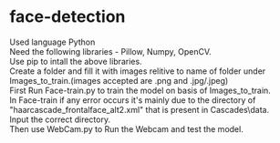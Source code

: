 # face-detection
Used language Python<br>
Need the following libraries - Pillow, Numpy, OpenCV.<br>
Use pip to intall the above libraries.<br>
Create a folder and fill it with images relitive to name of folder under Images_to_train.(images accepted are .png and .jpg/.jpeg)<br>
First Run Face-train.py to train the model on basis of Images_to_train.<br>
In Face-train if any error occurs it's mainly due to the directory of "haarcascade_frontalface_alt2.xml" that is present in Cascades\data.<br>
Input the correct directory.<br>
Then use WebCam.py to Run the Webcam and test the model.
